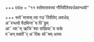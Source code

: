 +++
title = "११ स्तोमासस्त्वा गौरिवीतेरवर्धन्नरन्धयो"

+++
स्तो᳓मासस् त्वा गउ᳓रिवीतेर् अवर्धन्न्  
अ᳓रन्धयो वैदथिना᳓य पि᳓प्रुम्  
आ᳓ त्वा᳓म् ऋजि᳓श्वा सखिया᳓य चक्रे  
प᳓चन् पक्ती᳓र् अ᳓पिबः सो᳓मम् अस्य